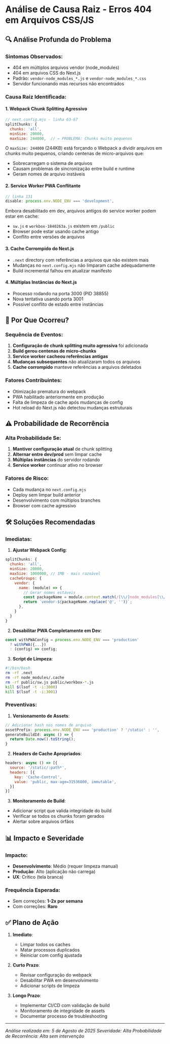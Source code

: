 # Análise de Causa Raiz - Erros 404 em Arquivos CSS/JS

## 🔍 Análise Profunda do Problema

### Sintomas Observados:
- 404 em múltiplos arquivos vendor (node_modules)
- 404 em arquivos CSS do Next.js
- Padrão: `vendor-node_modules_*.js` e `vendor-node_modules_*.css`
- Servidor funcionando mas recursos não encontrados

### Causa Raiz Identificada:

#### 1. **Webpack Chunk Splitting Agressivo**
```javascript
// next.config.mjs - linha 63-67
splitChunks: {
  chunks: 'all',
  minSize: 20000,
  maxSize: 244000,  // ← PROBLEMA: Chunks muito pequenos
```

O `maxSize: 244000` (244KB) está forçando o Webpack a dividir arquivos em chunks muito pequenos, criando centenas de micro-arquivos que:
- Sobrecarregam o sistema de arquivos
- Causam problemas de sincronização entre build e runtime
- Geram nomes de arquivo instáveis

#### 2. **Service Worker PWA Conflitante**
```javascript
// linha 131
disable: process.env.NODE_ENV === 'development',
```

Embora desabilitado em dev, arquivos antigos do service worker podem estar em cache:
- `sw.js` e `workbox-1840263a.js` existem em `/public`
- Browser pode estar usando cache antigo
- Conflito entre versões de arquivos

#### 3. **Cache Corrompido do Next.js**
- `.next` directory com referências a arquivos que não existem mais
- Mudanças no `next.config.mjs` não limparam cache adequadamente
- Build incremental falhou em atualizar manifesto

#### 4. **Múltiplas Instâncias do Next.js**
- Processo rodando na porta 3000 (PID 38855)
- Nova tentativa usando porta 3001
- Possível conflito de estado entre instâncias

## 🎯 Por Que Ocorreu?

### Sequência de Eventos:
1. **Configuração de chunk splitting muito agressiva** foi adicionada
2. **Build gerou centenas de micro-chunks**
3. **Service worker cacheou referências antigas**
4. **Mudanças subsequentes** não atualizaram todos os arquivos
5. **Cache corrompido** manteve referências a arquivos deletados

### Fatores Contribuintes:
- Otimização prematura do webpack
- PWA habilitado anteriormente em produção
- Falta de limpeza de cache após mudanças de config
- Hot reload do Next.js não detectou mudanças estruturais

## ⚠️ Probabilidade de Recorrência

### Alta Probabilidade Se:
1. **Mantiver configuração atual** de chunk splitting
2. **Alternar entre dev/prod** sem limpar cache
3. **Múltiplas instâncias** do servidor rodando
4. **Service worker** continuar ativo no browser

### Fatores de Risco:
- Cada mudança no `next.config.mjs`
- Deploy sem limpar build anterior
- Desenvolvimento com múltiplos branches
- Browser com cache agressivo

## 🛠️ Soluções Recomendadas

### Imediatas:
1. **Ajustar Webpack Config**:
```javascript
splitChunks: {
  chunks: 'all',
  minSize: 20000,
  maxSize: 1000000, // 1MB - mais razoável
  cacheGroups: {
    vendor: {
      name: (module) => {
        // Gerar nomes estáveis
        const packageName = module.context.match(/[\\/]node_modules[\\/](.*?)([\\/]|$)/)[1];
        return `vendor-${packageName.replace('@', '')}`;
      },
    }
  }
}
```

2. **Desabilitar PWA Completamente em Dev**:
```javascript
const withPWAConfig = process.env.NODE_ENV === 'production' 
  ? withPWA({...}) 
  : (config) => config;
```

3. **Script de Limpeza**:
```bash
#!/bin/bash
rm -rf .next
rm -rf node_modules/.cache
rm -rf public/sw.js public/workbox-*.js
kill $(lsof -t -i:3000)
kill $(lsof -t -i:3001)
```

### Preventivas:
1. **Versionamento de Assets**:
```javascript
// Adicionar hash nos nomes de arquivo
assetPrefix: process.env.NODE_ENV === 'production' ? '/static' : '',
generateBuildId: async () => {
  return Date.now().toString();
}
```

2. **Headers de Cache Apropriados**:
```javascript
headers: async () => [{
  source: '/static/:path*',
  headers: [{
    key: 'Cache-Control',
    value: 'public, max-age=31536000, immutable',
  }]
}]
```

3. **Monitoramento de Build**:
- Adicionar script que valida integridade do build
- Verificar se todos os chunks foram gerados
- Alertar sobre arquivos órfãos

## 📊 Impacto e Severidade

### Impacto:
- **Desenvolvimento**: Médio (requer limpeza manual)
- **Produção**: Alto (aplicação não carrega)
- **UX**: Crítico (tela branca)

### Frequência Esperada:
- Sem correções: **1-2x por semana**
- Com correções: **Raro**

## ✅ Plano de Ação

1. **Imediato**:
   - Limpar todos os caches
   - Matar processos duplicados
   - Reiniciar com config ajustada

2. **Curto Prazo**:
   - Revisar configuração do webpack
   - Desabilitar PWA em desenvolvimento
   - Adicionar scripts de limpeza

3. **Longo Prazo**:
   - Implementar CI/CD com validação de build
   - Monitoramento de integridade de assets
   - Documentar processo de troubleshooting

---

*Análise realizada em: 5 de Agosto de 2025*
*Severidade: Alta*
*Probabilidade de Recorrência: Alta sem intervenção*